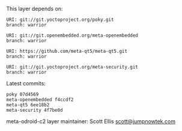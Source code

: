 This layer depends on:

    URI: git://git.yoctoproject.org/poky.git
    branch: warrior

    URI: git://git.openembedded.org/meta-openembedded
    branch: warrior

    URI: https://github.com/meta-qt5/meta-qt5.git
    branch: warrior

    URI: git://git.yoctoproject.org/meta-security.git
    branch: warrior 

Latest commits:

    poky 07d4569
    meta-openembedded f4ccdf2
    meta-qt5 6ee18b2
    meta-security 4f7be0d

meta-odroid-c2 layer maintainer: Scott Ellis <scott@jumpnowtek.com>

